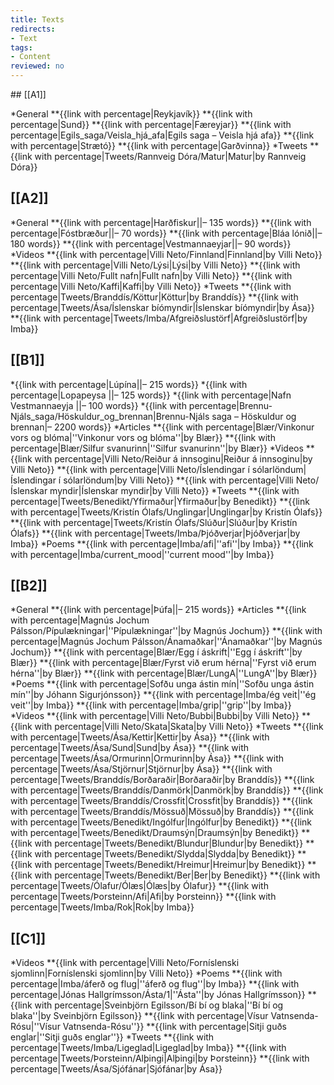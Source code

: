 ```yaml
---
title: Texts
redirects:
- Text
tags:
- Content
reviewed: no
---
```

<vocabulary>
</vocabulary>
<TOC>
## [[A1]]

*General
**{{link with percentage|Reykjavík}} <!--– 70 words-->
**{{link with percentage|Sund}} <!--– 180 words-->
**{{link with percentage|Færeyjar}} <!--– 150 words-->
**{{link with percentage|Egils_saga/Veisla_hjá_afa|Egils saga – Veisla hjá afa}} <!--– 270 words-->
**{{link with percentage|Strætó}} <!--– 160 words-->
**{{link with percentage|Garðvinna}} <!--– 80 words-->
*Tweets
**{{link with percentage|Tweets/Rannveig Dóra/Matur|Matur|<!-- x -->by Rannveig Dóra}}

## [[A2]]

*General
**{{link with percentage|Harðfiskur||<!-- x -->– 135 words}}
**{{link with percentage|Fóstbræður||<!-- x -->– 70 words}}
**{{link with percentage|Bláa lónið||<!-- x -->– 180 words}}
**{{link with percentage|Vestmannaeyjar||<!-- x -->– 90 words}}
*Videos
**{{link with percentage|Villi Neto/Finnland|Finnland|<!-- x -->by Villi Neto}}
**{{link with percentage|Villi Neto/Lýsi|Lýsi|<!-- x -->by Villi Neto}}
**{{link with percentage|Villi Neto/Fullt nafn|Fullt nafn|<!-- x -->by Villi Neto}}
**{{link with percentage|Villi Neto/Kaffi|Kaffi|<!-- x -->by Villi Neto}}
*Tweets
**{{link with percentage|Tweets/Branddís/Köttur|Köttur|<!-- x -->by Branddís}}
**{{link with percentage|Tweets/Ása/Íslenskar bíómyndir|Íslenskar bíómyndir|<!-- x -->by Ása}}
**{{link with percentage|Tweets/Imba/Afgreiðslustörf|Afgreiðslustörf|<!-- x -->by Imba}}

## [[B1]]

*{{link with percentage|Lúpína||<!-- x -->– 215 words}}
*{{link with percentage|Lopapeysa ||<!-- x -->– 125 words}}
*{{link with percentage|Nafn Vestmannaeyja ||<!-- x -->– 100 words}}
*{{link with percentage|Brennu-Njáls_saga/Höskuldur_og_brennan|Brennu-Njáls saga – Höskuldur og brennan|<!-- x -->– 2200 words}}
*Articles
**{{link with percentage|Blær/Vinkonur vors og blóma|''Vinkonur vors og blóma''|<!-- x -->by Blær}}
**{{link with percentage|Blær/Silfur svanurinn|''Silfur svanurinn''|<!-- x -->by Blær}}
*Videos
**{{link with percentage|Villi Neto/Reiður á innsoginu|Reiður á innsoginu|<!-- x -->by Villi Neto}}
**{{link with percentage|Villi Neto/Íslendingar í sólarlöndum|Íslendingar í sólarlöndum|<!-- x -->by Villi Neto}}
**{{link with percentage|Villi Neto/Íslenskar myndir|Íslenskar myndir|<!-- x -->by Villi Neto}}
*Tweets
**{{link with percentage|Tweets/Benedikt/Yfirmaður|Yfirmaður|<!-- x -->by Benedikt}}
**{{link with percentage|Tweets/Kristín Ólafs/Unglingar|Unglingar|<!-- x -->by Kristín Ólafs}}
**{{link with percentage|Tweets/Kristín Ólafs/Slúður|Slúður|<!-- x -->by Kristín Ólafs}}
**{{link with percentage|Tweets/Imba/Þjóðverjar|Þjóðverjar|<!-- x -->by Imba}}
*Poems
**{{link with percentage|Imba/afi|''afi''|<!-- x -->by Imba}}
**{{link with percentage|Imba/current_mood|''current mood''|<!-- x -->by Imba}}

## [[B2]]

*General
**{{link with percentage|Þúfa||<!-- x -->– 215 words}}
*Articles
**{{link with percentage|Magnús Jochum Pálsson/Pípulækningar|''Pípulækningar''|<!-- x -->by Magnús Jochum}}
**{{link with percentage|Magnús Jochum Pálsson/Ánamaðkar|''Ánamaðkar''|<!-- x -->by Magnús Jochum}}
**{{link with percentage|Blær/Egg í áskrift|''Egg í áskrift''|<!-- x -->by Blær}}
**{{link with percentage|Blær/Fyrst við erum hérna|''Fyrst við erum hérna''|<!-- x -->by Blær}}
**{{link with percentage|Blær/LungA|''LungA''|<!-- x -->by Blær}}
*Poems
**{{link with percentage|Sofðu unga ástin mín|''Sofðu unga ástin mín''|<!-- x -->by Jóhann Sigurjónsson}}
**{{link with percentage|Imba/ég veit|''ég veit''|<!-- x -->by Imba}}
**{{link with percentage|Imba/grip|''grip''|<!-- x -->by Imba}}
*Videos
**{{link with percentage|Villi Neto/Bubbi|Bubbi|<!-- x -->by Villi Neto}}
**{{link with percentage|Villi Neto/Skata|Skata|<!-- x -->by Villi Neto}}
*Tweets
**{{link with percentage|Tweets/Ása/Kettir|Kettir|<!-- x -->by Ása}}
**{{link with percentage|Tweets/Ása/Sund|Sund|<!-- x -->by Ása}}
**{{link with percentage|Tweets/Ása/Ormurinn|Ormurinn|<!-- x -->by Ása}}
**{{link with percentage|Tweets/Ása/Stjörnur|Stjörnur|<!-- x -->by Ása}}
**{{link with percentage|Tweets/Branddís/Borðaraðir|Borðaraðir|<!-- x -->by Branddís}}
**{{link with percentage|Tweets/Branddís/Danmörk|Danmörk|<!-- x -->by Branddís}}
**{{link with percentage|Tweets/Branddís/Crossfit|Crossfit|<!-- x -->by Branddís}}
**{{link with percentage|Tweets/Branddís/Mössuð|Mössuð|<!-- x -->by Branddís}}
**{{link with percentage|Tweets/Benedikt/Ingólfur|Ingólfur|<!-- x -->by Benedikt}}
**{{link with percentage|Tweets/Benedikt/Draumsýn|Draumsýn|<!-- x -->by Benedikt}}
**{{link with percentage|Tweets/Benedikt/Blundur|Blundur|<!-- x -->by Benedikt}}
**{{link with percentage|Tweets/Benedikt/Slydda|Slydda|<!-- x -->by Benedikt}}
**{{link with percentage|Tweets/Benedikt/Hreimur|Hreimur|<!-- x -->by Benedikt}}
**{{link with percentage|Tweets/Benedikt/Ber|Ber|<!-- x -->by Benedikt}}
**{{link with percentage|Tweets/Ólafur/Ólæs|Ólæs|<!-- x -->by Ólafur}}
**{{link with percentage|Tweets/Þorsteinn/Afi|Afi|<!-- x -->by Þorsteinn}}
**{{link with percentage|Tweets/Imba/Rok|Rok|<!-- x -->by Imba}}

## [[C1]]

*Videos
**{{link with percentage|Villi Neto/Forníslenski sjomlinn|Forníslenski sjomlinn|<!-- x -->by Villi Neto}}
*Poems
**{{link with percentage|Imba/áferð og flug|''áferð og flug''|<!-- x -->by Imba}}
**{{link with percentage|Jónas Hallgrímsson/Ásta/1|''Ásta''|<!-- x -->by Jónas Hallgrímsson}}
**{{link with percentage|Sveinbjörn Egilsson/Bí bí og blaka|''Bí bí og blaka''|<!-- x -->by Sveinbjörn Egilsson}}
**{{link with percentage|Vísur Vatnsenda-Rósu|''Vísur Vatnsenda-Rósu''}}
**{{link with percentage|Sitji guðs englar|''Sitji guðs englar''}}
*Tweets
**{{link with percentage|Tweets/Imba/Ligeglad|Ligeglad|<!-- x -->by Imba}}
**{{link with percentage|Tweets/Þorsteinn/Alþingi|Alþingi|<!-- x -->by Þorsteinn}}
**{{link with percentage|Tweets/Ása/Sjófánar|Sjófánar|<!-- x -->by Ása<!--{{needs audio}}-->}}
</TOC>
<!-- {{Mailchimp}} -->
